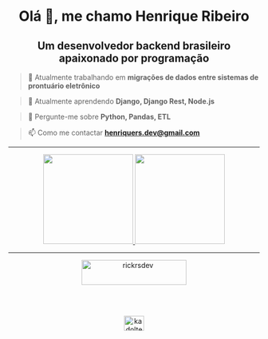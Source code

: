<h1 align="center">Olá 👋, me chamo Henrique Ribeiro</h1>
<h2 align="center">Um desenvolvedor backend brasileiro apaixonado por programação</h2>

> 🔭 Atualmente trabalhando em **migrações de dados entre sistemas de prontuário eletrônico**

> 🌱 Atualmente aprendendo **Django, Django Rest, Node.js**

> 💬 Pergunte-me sobre **Python, Pandas, ETL**

> 📫 Como me contactar **henriquers.dev@gmail.com**

<hr>

<div align="center">
<a href="https://github.com/seu-usuário-aqui">
<img height="180em" src="https://github-readme-stats.vercel.app/api/top-langs/?username=rick-rs&layout=compact&langs_count=7&theme=dracula"/>
<img height="180em" src="https://github-readme-stats.vercel.app/api?username=rick-rs&show_icons=true&theme=dracula&include_all_commits=true&count_private=true"/>
</div>

<hr>

<div>
  <p align="center"><a href="https://www.buymeacoffee.com/rickrsdev"> <img align="center" src="https://cdn.buymeacoffee.com/buttons/v2/default-yellow.png" height="50" width="210" alt="rickrsdev" /></a></p><br><br>
 <p align="center">
  <a href="https://linkedin.com/in/kadoltech" target="blank"><img align="center" src="https://raw.githubusercontent.com/rahuldkjain/github-profile-readme-generator/master/src/images/icons/Social/linked-in-alt.svg" alt="kadoltech" height="30" width="40" /></a>
  </p>
</div>



